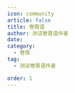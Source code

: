 ```yaml
---
icon: community
article: false
title: 卷首语
author: 测试卷首语作者
date: 
category:
  - 卷首
tag:
  - 测试卷首语作者

order: 1
---
```

<!-- more -->

<eod />